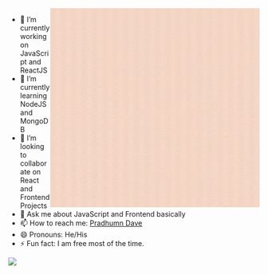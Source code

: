 <img align='right' src='/Pink and Peach Freeform Art Instagram Post.gif' width="420" height="400">

- 🔭 I’m currently working on JavaScript and ReactJS 
- 🌱 I’m currently learning NodeJS and MongoDB
- 👯 I’m looking to collaborate on React and Frontend Projects
- 💬 Ask me about JavaScript and Frontend basically
- 📫 How to reach me: [Pradhumn Dave](https://pradhumndave.tech)
- 😄 Pronouns: He/His
- ⚡ Fun fact: I am free most of the time.
<img align='left' src='https://user-images.githubusercontent.com/5713670/87202985-820dcb80-c2b6-11ea-9f56-7ec461c497c3.gif' width='200"'>
